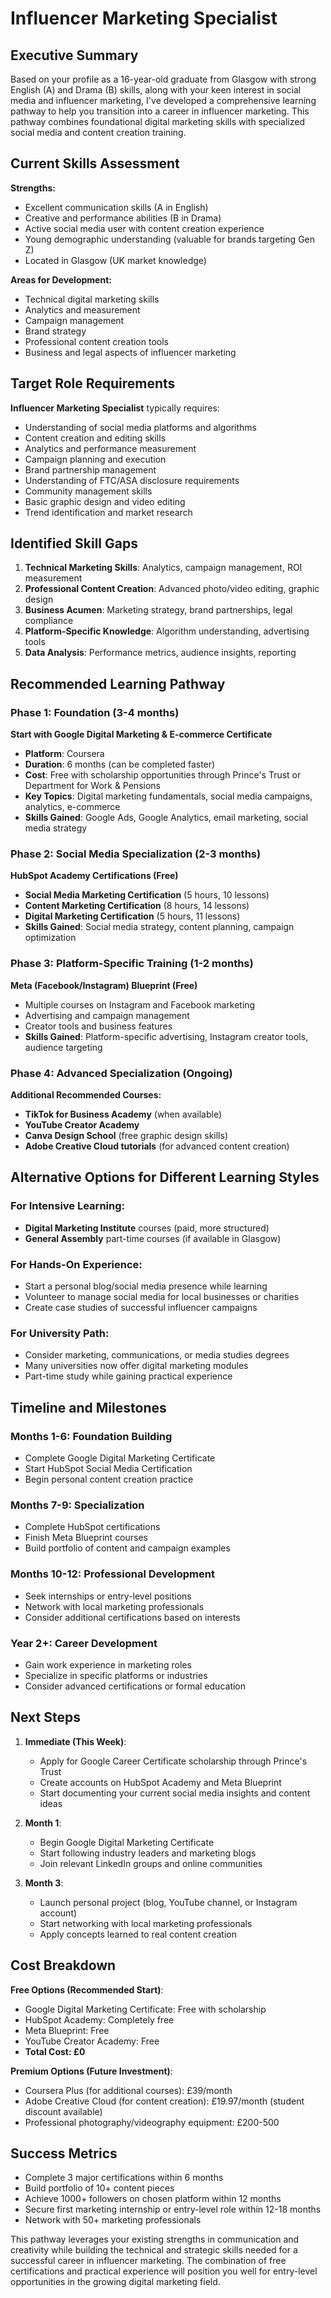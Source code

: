 # Influencer Marketing Specialist

## Executive Summary

Based on your profile as a 16-year-old graduate from Glasgow with strong English (A) and Drama (B) skills, along with your keen interest in social media and influencer marketing, I've developed a comprehensive learning pathway to help you transition into a career in influencer marketing. This pathway combines foundational digital marketing skills with specialized social media and content creation training.

## Current Skills Assessment

**Strengths:**
- Excellent communication skills (A in English)
- Creative and performance abilities (B in Drama)
- Active social media user with content creation experience
- Young demographic understanding (valuable for brands targeting Gen Z)
- Located in Glasgow (UK market knowledge)

**Areas for Development:**
- Technical digital marketing skills
- Analytics and measurement
- Campaign management
- Brand strategy
- Professional content creation tools
- Business and legal aspects of influencer marketing

## Target Role Requirements

**Influencer Marketing Specialist** typically requires:
- Understanding of social media platforms and algorithms
- Content creation and editing skills
- Analytics and performance measurement
- Campaign planning and execution
- Brand partnership management
- Understanding of FTC/ASA disclosure requirements
- Community management skills
- Basic graphic design and video editing
- Trend identification and market research

## Identified Skill Gaps

1. **Technical Marketing Skills**: Analytics, campaign management, ROI measurement
2. **Professional Content Creation**: Advanced photo/video editing, graphic design
3. **Business Acumen**: Marketing strategy, brand partnerships, legal compliance
4. **Platform-Specific Knowledge**: Algorithm understanding, advertising tools
5. **Data Analysis**: Performance metrics, audience insights, reporting

## Recommended Learning Pathway

### Phase 1: Foundation (3-4 months)
**Start with Google Digital Marketing & E-commerce Certificate**
- **Platform**: Coursera
- **Duration**: 6 months (can be completed faster)
- **Cost**: Free with scholarship opportunities through Prince's Trust or Department for Work & Pensions
- **Key Topics**: Digital marketing fundamentals, social media campaigns, analytics, e-commerce
- **Skills Gained**: Google Ads, Google Analytics, email marketing, social media strategy

### Phase 2: Social Media Specialization (2-3 months)
**HubSpot Academy Certifications (Free)**
- **Social Media Marketing Certification** (5 hours, 10 lessons)
- **Content Marketing Certification** (8 hours, 14 lessons)
- **Digital Marketing Certification** (5 hours, 11 lessons)
- **Skills Gained**: Social media strategy, content planning, campaign optimization

### Phase 3: Platform-Specific Training (1-2 months)
**Meta (Facebook/Instagram) Blueprint (Free)**
- Multiple courses on Instagram and Facebook marketing
- Advertising and campaign management
- Creator tools and business features
- **Skills Gained**: Platform-specific advertising, Instagram creator tools, audience targeting

### Phase 4: Advanced Specialization (Ongoing)
**Additional Recommended Courses:**
- **TikTok for Business Academy** (when available)
- **YouTube Creator Academy** 
- **Canva Design School** (free graphic design skills)
- **Adobe Creative Cloud tutorials** (for advanced content creation)

## Alternative Options for Different Learning Styles

### For Intensive Learning:
- **Digital Marketing Institute** courses (paid, more structured)
- **General Assembly** part-time courses (if available in Glasgow)

### For Hands-On Experience:
- Start a personal blog/social media presence while learning
- Volunteer to manage social media for local businesses or charities
- Create case studies of successful influencer campaigns

### For University Path:
- Consider marketing, communications, or media studies degrees
- Many universities now offer digital marketing modules
- Part-time study while gaining practical experience

## Timeline and Milestones

### Months 1-6: Foundation Building
- Complete Google Digital Marketing Certificate
- Start HubSpot Social Media Certification
- Begin personal content creation practice

### Months 7-9: Specialization
- Complete HubSpot certifications
- Finish Meta Blueprint courses
- Build portfolio of content and campaign examples

### Months 10-12: Professional Development
- Seek internships or entry-level positions
- Network with local marketing professionals
- Consider additional certifications based on interests

### Year 2+: Career Development
- Gain work experience in marketing roles
- Specialize in specific platforms or industries
- Consider advanced certifications or formal education

## Next Steps

1. **Immediate (This Week)**:
   - Apply for Google Career Certificate scholarship through Prince's Trust
   - Create accounts on HubSpot Academy and Meta Blueprint
   - Start documenting your current social media insights and content ideas

2. **Month 1**:
   - Begin Google Digital Marketing Certificate
   - Start following industry leaders and marketing blogs
   - Join relevant LinkedIn groups and online communities

3. **Month 3**:
   - Launch personal project (blog, YouTube channel, or Instagram account)
   - Start networking with local marketing professionals
   - Apply concepts learned to real content creation

## Cost Breakdown

**Free Options (Recommended Start)**:
- Google Digital Marketing Certificate: Free with scholarship
- HubSpot Academy: Completely free
- Meta Blueprint: Free
- YouTube Creator Academy: Free
- **Total Cost: £0**

**Premium Options (Future Investment)**:
- Coursera Plus (for additional courses): £39/month
- Adobe Creative Cloud (for content creation): £19.97/month (student discount available)
- Professional photography/videography equipment: £200-500

## Success Metrics

- Complete 3 major certifications within 6 months
- Build portfolio of 10+ content pieces
- Achieve 1000+ followers on chosen platform within 12 months
- Secure first marketing internship or entry-level role within 12-18 months
- Network with 50+ marketing professionals

This pathway leverages your existing strengths in communication and creativity while building the technical and strategic skills needed for a successful career in influencer marketing. The combination of free certifications and practical experience will position you well for entry-level opportunities in the growing digital marketing field.